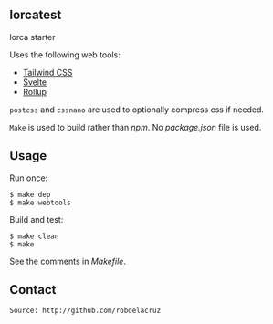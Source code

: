 ## lorcatest

lorca starter 

Uses the following web tools:
- [Tailwind CSS](https://tailwindcss.com)
- [Svelte](https://svelte.dev)
- [Rollup](https://rollupjs.org)

`postcss` and `cssnano` are used to optionally compress css if needed.

`Make` is used to build rather than *npm*. No *package.json* file is used.

## Usage

Run once:

    $ make dep
    $ make webtools

Build and test:

    $ make clean
    $ make

See the comments in *Makefile*.

## Contact
    Source: http://github.com/robdelacruz

